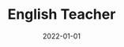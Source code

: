---
title: "English Teacher"
collection: teaching
type: "Home tutoring"
venue: "Hualien, Taiwan"
date: 2022-01-01
---